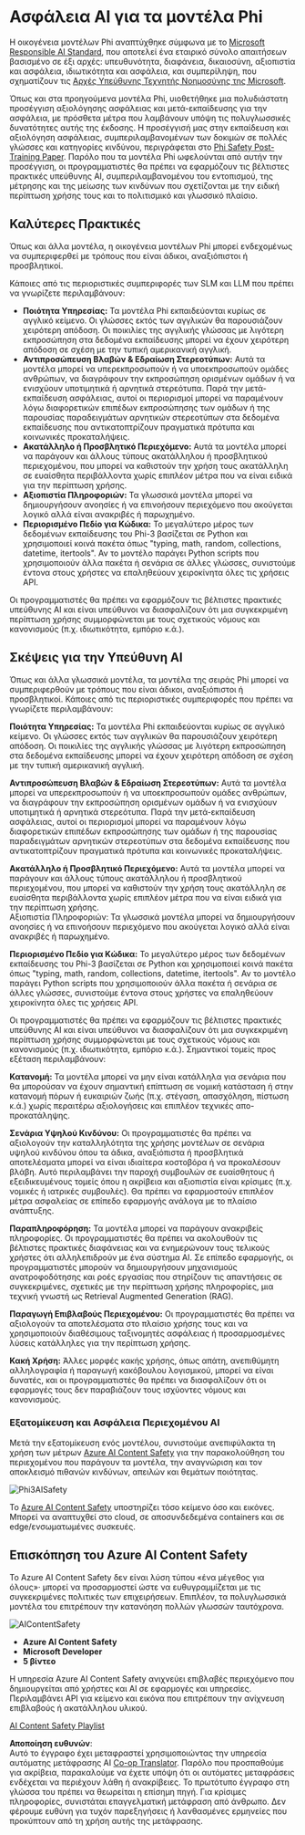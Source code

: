 <!--
CO_OP_TRANSLATOR_METADATA:
{
  "original_hash": "c8273672cc57df2be675407a1383aaf0",
  "translation_date": "2025-05-09T06:00:14+00:00",
  "source_file": "md/01.Introduction/01/01.AISafety.md",
  "language_code": "el"
}
-->
# Ασφάλεια AI για τα μοντέλα Phi  
Η οικογένεια μοντέλων Phi αναπτύχθηκε σύμφωνα με το [Microsoft Responsible AI Standard](https://query.prod.cms.rt.microsoft.com/cms/api/am/binary/RE5cmFl), που αποτελεί ένα εταιρικό σύνολο απαιτήσεων βασισμένο σε έξι αρχές: υπευθυνότητα, διαφάνεια, δικαιοσύνη, αξιοπιστία και ασφάλεια, ιδιωτικότητα και ασφάλεια, και συμπερίληψη, που σχηματίζουν τις [Αρχές Υπεύθυνης Τεχνητής Νοημοσύνης της Microsoft](https://www.microsoft.com/ai/responsible-ai).

Όπως και στα προηγούμενα μοντέλα Phi, υιοθετήθηκε μια πολυδιάστατη προσέγγιση αξιολόγησης ασφάλειας και μετά-εκπαίδευσης για την ασφάλεια, με πρόσθετα μέτρα που λαμβάνουν υπόψη τις πολυγλωσσικές δυνατότητες αυτής της έκδοσης. Η προσέγγισή μας στην εκπαίδευση και αξιολόγηση ασφάλειας, συμπεριλαμβανομένων των δοκιμών σε πολλές γλώσσες και κατηγορίες κινδύνου, περιγράφεται στο [Phi Safety Post-Training Paper](https://arxiv.org/abs/2407.13833). Παρόλο που τα μοντέλα Phi ωφελούνται από αυτήν την προσέγγιση, οι προγραμματιστές θα πρέπει να εφαρμόζουν τις βέλτιστες πρακτικές υπεύθυνης AI, συμπεριλαμβανομένου του εντοπισμού, της μέτρησης και της μείωσης των κινδύνων που σχετίζονται με την ειδική περίπτωση χρήσης τους και το πολιτισμικό και γλωσσικό πλαίσιο.

## Καλύτερες Πρακτικές  

Όπως και άλλα μοντέλα, η οικογένεια μοντέλων Phi μπορεί ενδεχομένως να συμπεριφερθεί με τρόπους που είναι άδικοι, αναξιόπιστοι ή προσβλητικοί.

Κάποιες από τις περιοριστικές συμπεριφορές των SLM και LLM που πρέπει να γνωρίζετε περιλαμβάνουν:

- **Ποιότητα Υπηρεσίας:** Τα μοντέλα Phi εκπαιδεύονται κυρίως σε αγγλικό κείμενο. Οι γλώσσες εκτός των αγγλικών θα παρουσιάζουν χειρότερη απόδοση. Οι ποικιλίες της αγγλικής γλώσσας με λιγότερη εκπροσώπηση στα δεδομένα εκπαίδευσης μπορεί να έχουν χειρότερη απόδοση σε σχέση με την τυπική αμερικανική αγγλική.
- **Αντιπροσώπευση Βλαβών & Εδραίωση Στερεοτύπων:** Αυτά τα μοντέλα μπορεί να υπερεκπροσωπούν ή να υποεκπροσωπούν ομάδες ανθρώπων, να διαγράφουν την εκπροσώπηση ορισμένων ομάδων ή να ενισχύουν υποτιμητικά ή αρνητικά στερεότυπα. Παρά την μετά-εκπαίδευση ασφάλειας, αυτοί οι περιορισμοί μπορεί να παραμένουν λόγω διαφορετικών επιπέδων εκπροσώπησης των ομάδων ή της παρουσίας παραδειγμάτων αρνητικών στερεοτύπων στα δεδομένα εκπαίδευσης που αντικατοπτρίζουν πραγματικά πρότυπα και κοινωνικές προκαταλήψεις.
- **Ακατάλληλο ή Προσβλητικό Περιεχόμενο:** Αυτά τα μοντέλα μπορεί να παράγουν και άλλους τύπους ακατάλληλου ή προσβλητικού περιεχομένου, που μπορεί να καθιστούν την χρήση τους ακατάλληλη σε ευαίσθητα περιβάλλοντα χωρίς επιπλέον μέτρα που να είναι ειδικά για την περίπτωση χρήσης.
- **Αξιοπιστία Πληροφοριών:** Τα γλωσσικά μοντέλα μπορεί να δημιουργήσουν ανοησίες ή να επινοήσουν περιεχόμενο που ακούγεται λογικό αλλά είναι ανακριβές ή παρωχημένο.
- **Περιορισμένο Πεδίο για Κώδικα:** Το μεγαλύτερο μέρος των δεδομένων εκπαίδευσης του Phi-3 βασίζεται σε Python και χρησιμοποιεί κοινά πακέτα όπως "typing, math, random, collections, datetime, itertools". Αν το μοντέλο παράγει Python scripts που χρησιμοποιούν άλλα πακέτα ή σενάρια σε άλλες γλώσσες, συνιστούμε έντονα στους χρήστες να επαληθεύουν χειροκίνητα όλες τις χρήσεις API.

Οι προγραμματιστές θα πρέπει να εφαρμόζουν τις βέλτιστες πρακτικές υπεύθυνης AI και είναι υπεύθυνοι να διασφαλίζουν ότι μια συγκεκριμένη περίπτωση χρήσης συμμορφώνεται με τους σχετικούς νόμους και κανονισμούς (π.χ. ιδιωτικότητα, εμπόριο κ.ά.).

## Σκέψεις για την Υπεύθυνη AI  

Όπως και άλλα γλωσσικά μοντέλα, τα μοντέλα της σειράς Phi μπορεί να συμπεριφερθούν με τρόπους που είναι άδικοι, αναξιόπιστοι ή προσβλητικοί. Κάποιες από τις περιοριστικές συμπεριφορές που πρέπει να γνωρίζετε περιλαμβάνουν:

**Ποιότητα Υπηρεσίας:** Τα μοντέλα Phi εκπαιδεύονται κυρίως σε αγγλικό κείμενο. Οι γλώσσες εκτός των αγγλικών θα παρουσιάζουν χειρότερη απόδοση. Οι ποικιλίες της αγγλικής γλώσσας με λιγότερη εκπροσώπηση στα δεδομένα εκπαίδευσης μπορεί να έχουν χειρότερη απόδοση σε σχέση με την τυπική αμερικανική αγγλική.

**Αντιπροσώπευση Βλαβών & Εδραίωση Στερεοτύπων:** Αυτά τα μοντέλα μπορεί να υπερεκπροσωπούν ή να υποεκπροσωπούν ομάδες ανθρώπων, να διαγράφουν την εκπροσώπηση ορισμένων ομάδων ή να ενισχύουν υποτιμητικά ή αρνητικά στερεότυπα. Παρά την μετά-εκπαίδευση ασφάλειας, αυτοί οι περιορισμοί μπορεί να παραμένουν λόγω διαφορετικών επιπέδων εκπροσώπησης των ομάδων ή της παρουσίας παραδειγμάτων αρνητικών στερεοτύπων στα δεδομένα εκπαίδευσης που αντικατοπτρίζουν πραγματικά πρότυπα και κοινωνικές προκαταλήψεις.

**Ακατάλληλο ή Προσβλητικό Περιεχόμενο:** Αυτά τα μοντέλα μπορεί να παράγουν και άλλους τύπους ακατάλληλου ή προσβλητικού περιεχομένου, που μπορεί να καθιστούν την χρήση τους ακατάλληλη σε ευαίσθητα περιβάλλοντα χωρίς επιπλέον μέτρα που να είναι ειδικά για την περίπτωση χρήσης.  
Αξιοπιστία Πληροφοριών: Τα γλωσσικά μοντέλα μπορεί να δημιουργήσουν ανοησίες ή να επινοήσουν περιεχόμενο που ακούγεται λογικό αλλά είναι ανακριβές ή παρωχημένο.

**Περιορισμένο Πεδίο για Κώδικα:** Το μεγαλύτερο μέρος των δεδομένων εκπαίδευσης του Phi-3 βασίζεται σε Python και χρησιμοποιεί κοινά πακέτα όπως "typing, math, random, collections, datetime, itertools". Αν το μοντέλο παράγει Python scripts που χρησιμοποιούν άλλα πακέτα ή σενάρια σε άλλες γλώσσες, συνιστούμε έντονα στους χρήστες να επαληθεύουν χειροκίνητα όλες τις χρήσεις API.

Οι προγραμματιστές θα πρέπει να εφαρμόζουν τις βέλτιστες πρακτικές υπεύθυνης AI και είναι υπεύθυνοι να διασφαλίζουν ότι μια συγκεκριμένη περίπτωση χρήσης συμμορφώνεται με τους σχετικούς νόμους και κανονισμούς (π.χ. ιδιωτικότητα, εμπόριο κ.ά.). Σημαντικοί τομείς προς εξέταση περιλαμβάνουν:

**Κατανομή:** Τα μοντέλα μπορεί να μην είναι κατάλληλα για σενάρια που θα μπορούσαν να έχουν σημαντική επίπτωση σε νομική κατάσταση ή στην κατανομή πόρων ή ευκαιριών ζωής (π.χ. στέγαση, απασχόληση, πίστωση κ.ά.) χωρίς περαιτέρω αξιολογήσεις και επιπλέον τεχνικές απο-προκατάληψης.

**Σενάρια Υψηλού Κινδύνου:** Οι προγραμματιστές θα πρέπει να αξιολογούν την καταλληλότητα της χρήσης μοντέλων σε σενάρια υψηλού κινδύνου όπου τα άδικα, αναξιόπιστα ή προσβλητικά αποτελέσματα μπορεί να είναι ιδιαίτερα κοστοβόρα ή να προκαλέσουν βλάβη. Αυτό περιλαμβάνει την παροχή συμβουλών σε ευαίσθητους ή εξειδικευμένους τομείς όπου η ακρίβεια και αξιοπιστία είναι κρίσιμες (π.χ. νομικές ή ιατρικές συμβουλές). Θα πρέπει να εφαρμοστούν επιπλέον μέτρα ασφαλείας σε επίπεδο εφαρμογής ανάλογα με το πλαίσιο ανάπτυξης.

**Παραπληροφόρηση:** Τα μοντέλα μπορεί να παράγουν ανακριβείς πληροφορίες. Οι προγραμματιστές θα πρέπει να ακολουθούν τις βέλτιστες πρακτικές διαφάνειας και να ενημερώνουν τους τελικούς χρήστες ότι αλληλεπιδρούν με ένα σύστημα AI. Σε επίπεδο εφαρμογής, οι προγραμματιστές μπορούν να δημιουργήσουν μηχανισμούς ανατροφοδότησης και ροές εργασίας που στηρίζουν τις απαντήσεις σε συγκεκριμένες, σχετικές με την περίπτωση χρήσης πληροφορίες, μια τεχνική γνωστή ως Retrieval Augmented Generation (RAG).

**Παραγωγή Επιβλαβούς Περιεχομένου:** Οι προγραμματιστές θα πρέπει να αξιολογούν τα αποτελέσματα στο πλαίσιο χρήσης τους και να χρησιμοποιούν διαθέσιμους ταξινομητές ασφάλειας ή προσαρμοσμένες λύσεις κατάλληλες για την περίπτωση χρήσης.

**Κακή Χρήση:** Άλλες μορφές κακής χρήσης, όπως απάτη, ανεπιθύμητη αλληλογραφία ή παραγωγή κακόβουλου λογισμικού, μπορεί να είναι δυνατές, και οι προγραμματιστές θα πρέπει να διασφαλίζουν ότι οι εφαρμογές τους δεν παραβιάζουν τους ισχύοντες νόμους και κανονισμούς.

### Εξατομίκευση και Ασφάλεια Περιεχομένου AI  

Μετά την εξατομίκευση ενός μοντέλου, συνιστούμε ανεπιφύλακτα τη χρήση των μέτρων [Azure AI Content Safety](https://learn.microsoft.com/azure/ai-services/content-safety/overview) για την παρακολούθηση του περιεχομένου που παράγουν τα μοντέλα, την αναγνώριση και τον αποκλεισμό πιθανών κινδύνων, απειλών και θεμάτων ποιότητας.

![Phi3AISafety](../../../../../translated_images/01.phi3aisafety.b950fac78d0cda701abf8181b3cfdabf328f70d0d5c096d5ebf842a2db62615f.el.png)

Το [Azure AI Content Safety](https://learn.microsoft.com/azure/ai-services/content-safety/overview) υποστηρίζει τόσο κείμενο όσο και εικόνες. Μπορεί να αναπτυχθεί στο cloud, σε αποσυνδεδεμένα containers και σε edge/ενσωματωμένες συσκευές.

## Επισκόπηση του Azure AI Content Safety  

Το Azure AI Content Safety δεν είναι λύση τύπου «ένα μέγεθος για όλους»· μπορεί να προσαρμοστεί ώστε να ευθυγραμμίζεται με τις συγκεκριμένες πολιτικές των επιχειρήσεων. Επιπλέον, τα πολυγλωσσικά μοντέλα του επιτρέπουν την κατανόηση πολλών γλωσσών ταυτόχρονα.

![AIContentSafety](../../../../../translated_images/01.AIcontentsafety.da9a83e9538e688418877be04138e05621b0ab1222565ac2761e28677a59fdb4.el.png)

- **Azure AI Content Safety**  
- **Microsoft Developer**  
- **5 βίντεο**

Η υπηρεσία Azure AI Content Safety ανιχνεύει επιβλαβές περιεχόμενο που δημιουργείται από χρήστες και AI σε εφαρμογές και υπηρεσίες. Περιλαμβάνει API για κείμενο και εικόνα που επιτρέπουν την ανίχνευση επιβλαβούς ή ακατάλληλου υλικού.

[AI Content Safety Playlist](https://www.youtube.com/playlist?list=PLlrxD0HtieHjaQ9bJjyp1T7FeCbmVcPkQ)

**Αποποίηση ευθυνών**:  
Αυτό το έγγραφο έχει μεταφραστεί χρησιμοποιώντας την υπηρεσία αυτόματης μετάφρασης AI [Co-op Translator](https://github.com/Azure/co-op-translator). Παρόλο που προσπαθούμε για ακρίβεια, παρακαλούμε να έχετε υπόψη ότι οι αυτόματες μεταφράσεις ενδέχεται να περιέχουν λάθη ή ανακρίβειες. Το πρωτότυπο έγγραφο στη γλώσσα του πρέπει να θεωρείται η επίσημη πηγή. Για κρίσιμες πληροφορίες, συνιστάται επαγγελματική μετάφραση από άνθρωπο. Δεν φέρουμε ευθύνη για τυχόν παρεξηγήσεις ή λανθασμένες ερμηνείες που προκύπτουν από τη χρήση αυτής της μετάφρασης.